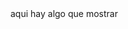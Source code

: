 <html lang="en">
    <head>
        <title>mi mundo</title>
        <meta charset="UTF-8">
        <meta name="viewport" content="width=device-width, initial-scale=1">
        <link href="css/style.css" rel="stylesheet">
    </head>
    <body>
    aqui hay algo que mostrar
    </body>
</html>